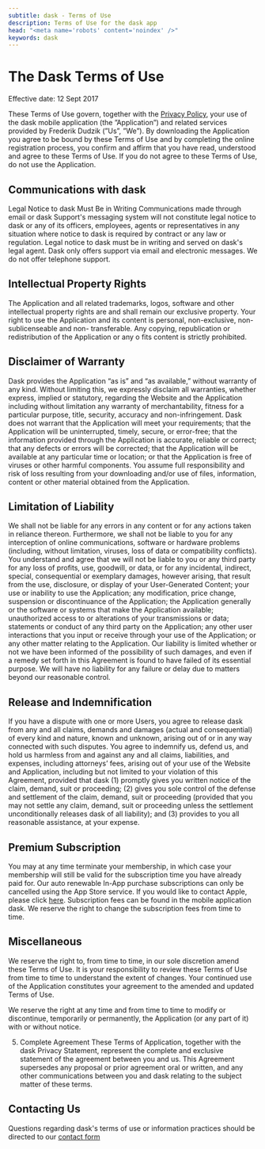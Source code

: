 ```yaml
---
subtitle: dask - Terms of Use
description: Terms of Use for the dask app
head: "<meta name='robots' content='noindex' />"
keywords: dask 
---
```

# The Dask Terms of Use 
Effective date: 12 Sept 2017

These Terms of Use govern, together with the [Privacy Policy](./privacy-policy), your use of the dask mobile application (the ”Application”) and related services provided by Frederik Dudzik (”Us”, ”We”).
By downloading the Application you agree to be bound by these Terms of Use and by completing the online registration process, you confirm and affirm that you have read, understood and agree to these Terms of Use. If you do not agree to these Terms of Use, do not use the Application.

## Communications with dask
Legal Notice to dask Must Be in Writing
Communications made through email or dask Support's messaging system will not constitute legal notice to dask or any of its officers, employees, agents or representatives in any situation where notice to dask is required by contract or any law or regulation. Legal notice to dask must be in writing and served on dask's legal agent.
Dask only offers support via email and electronic messages. We do not offer telephone support.

## Intellectual Property Rights

The Application and all related trademarks, logos, software and other intellectual property rights are and shall remain our exclusive property. Your right to use the Application and its content is personal, non-exclusive, non-sublicenseable and non- transferable. Any copying, republication or redistribution of the Application or any o fits content is strictly prohibited.

## Disclaimer of Warranty

Dask provides the Application “as is” and “as available,” without warranty of any kind.
Without limiting this, we expressly disclaim all warranties, whether express, implied or statutory, regarding the Website and the Application including without limitation any warranty of merchantability, fitness for a particular purpose, title, security, accuracy and non-infringement.
Dask does not warrant that the Application will meet your requirements; that the Application will be uninterrupted, timely, secure, or error-free; that the information provided through the Application is accurate, reliable or correct; that any defects or errors will be corrected; that the Application will be available at any particular time or location; or that the Application is free of viruses or other harmful components. You assume full responsibility and risk of loss resulting from your downloading and/or use of files, information, content or other material obtained from the Application.

## Limitation of Liability

We shall not be liable for any errors in any content or for any actions taken in reliance thereon. Furthermore, we shall not be liable to you for any interception of online communications, software or hardware problems (including, without limitation, viruses, loss of data or compatibility conflicts).
You understand and agree that we will not be liable to you or any third party for any loss of profits, use, goodwill, or data, or for any incidental, indirect, special, consequential or exemplary damages, however arising, that result from
the use, disclosure, or display of your User-Generated Content;
your use or inability to use the Application;
any modification, price change, suspension or discontinuance of the Application;
the Application generally or the software or systems that make the Application available; unauthorized access to or alterations of your transmissions or data;
statements or conduct of any third party on the Application;
any other user interactions that you input or receive through your use of the Application; or any other matter relating to the Application.
Our liability is limited whether or not we have been informed of the possibility of such damages, and even if a remedy set forth in this Agreement is found to have failed of its essential purpose. We will have no liability for any failure or delay due to matters beyond our reasonable control.

## Release and Indemnification

If you have a dispute with one or more Users, you agree to release dask from any and all claims, demands and damages (actual and consequential) of every kind and nature, known and unknown, arising out of or in any way connected with such disputes.
You agree to indemnify us, defend us, and hold us harmless from and against any and all claims, liabilities, and expenses, including attorneys’ fees, arising out of your use of the Website and Application, including but not limited to your violation of this Agreement, provided that dask (1) promptly gives you written notice of the claim, demand, suit or proceeding; (2) gives you sole control of the defense and settlement of the claim, demand, suit or proceeding (provided that you may not settle any claim, demand, suit or proceeding unless the settlement unconditionally releases dask of all liability); and (3) provides to you all reasonable assistance, at your expense.

## Premium Subscription

You may at any time terminate your membership, in which case your membership will still be valid for the subscription time you have already paid for. Our auto renewable In-App purchase subscriptions can only be cancelled using the App Store service. If you would like to contact Apple, please click [here](https://support.apple.com/en-us/HT202039). Subscription fees can be found in the mobile application dask. We reserve the right to change the subscription fees from time to time.

## Miscellaneous

We reserve the right to, from time to time, in our sole discretion amend these Terms of Use. It is your responsibility to review these Terms of Use from time to time to understand the extent of changes. Your continued use of the Application constitutes your agreement to the amended and updated Terms of Use.

We reserve the right at any time and from time to time to modify or discontinue, temporarily or permanently, the Application (or any part of it) with or without notice.

5. Complete Agreement
These Terms of Application, together with the dask Privacy Statement, represent the complete and exclusive statement of the agreement between you and us. This Agreement supersedes any proposal or prior agreement oral or written, and any other communications between you and dask relating to the subject matter of these terms.

## Contacting Us

Questions regarding dask's terms of use or information practices should be directed to our [contact form](https://dudzik.co/contact)

